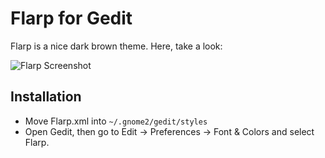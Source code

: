 Flarp for Gedit
================

Flarp is a nice dark brown theme. Here, take a look:

![Flarp Screenshot](http://i.imgur.com/84Eiu.png)

Installation
-------------

* Move Flarp.xml into `~/.gnome2/gedit/styles`
* Open Gedit, then go to Edit &rarr; Preferences &rarr; Font & Colors and select Flarp.
